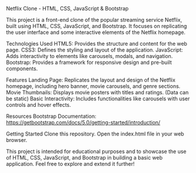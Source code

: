 Netflix Clone - HTML, CSS, JavaScript & Bootstrap

This project is a front-end clone of the popular streaming service Netflix, built using HTML, CSS, JavaScript, and Bootstrap.
It focuses on replicating the user interface and some interactive elements of the Netflix homepage.

Technologies Used
HTML5: Provides the structure and content for the web page.
CSS3: Defines the styling and layout of the application.
JavaScript: Adds interactivity to elements like carousels, modals, and navigation.
Bootstrap: Provides a framework for responsive design and pre-built components.

Features
Landing Page: Replicates the layout and design of the Netflix homepage, including hero banner, movie carousels, and genre sections.
Movie Thumbnails: Displays movie posters with titles and ratings. (Data can be static)
Basic Interactivity: Includes functionalities like carousels with user controls and hover effects.

Resources
Bootstrap Documentation: https://getbootstrap.com/docs/5.0/getting-started/introduction/

Getting Started
Clone this repository.
Open the index.html file in your web browser.


This project is intended for educational purposes and to showcase the use of HTML, CSS, JavaScript, and Bootstrap in building a basic web application.
Feel free to explore and extend it further!
